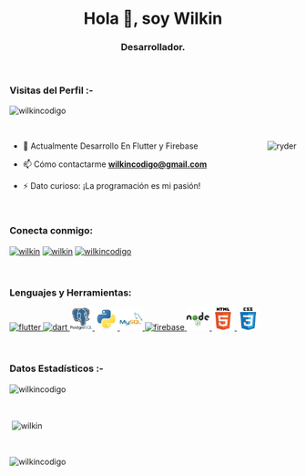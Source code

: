 
<h1 align="center">Hola 👋, soy Wilkin </h1>
<h3 align="center">Desarrollador.</h3>

<br>

<p align="right"> <h3>Visitas del Perfil :-</h3> <img src="https://komarev.com/ghpvc/?username=wilkincodigo&label=Profile%20views&color=0e75b6&style=flat"
    alt="wilkincodigo" />
 </p>

<br>

<p><img align="right" src="https://github.com/Adam-pw/Adam-pw/blob/main/animation_500_kxa883sd.gif" alt="ryder" /></p>


- 🌱 Actualmente Desarrollo En Flutter y Firebase

- 📫 Cómo contactarme **wilkincodigo@gmail.com**

- ⚡ Dato curioso: ¡La programación es mi pasión!

<br>

<h3 align="left">Conecta conmigo:</h3>
<p align="left">
  <a href="https://www.linkedin.com/in/wilkincodigo/" target="blank"><img align="center"
      src="https://raw.githubusercontent.com/rahuldkjain/github-profile-readme-generator/master/src/images/icons/Social/linked-in-alt.svg"
      alt="wilkin" height="30" width="40" /></a>
  <a href="https://fb.com/wilkincodigo" target="blank"><img align="center"
      src="https://raw.githubusercontent.com/rahuldkjain/github-profile-readme-generator/master/src/images/icons/Social/facebook.svg"
      alt="wilkin" height="30" width="40" /></a>
  <a href="https://instagram.com/wilkincodigo" target="blank"><img align="center"
      src="https://raw.githubusercontent.com/rahuldkjain/github-profile-readme-generator/master/src/images/icons/Social/instagram.svg"
      alt="wilkincodigo" height="30" width="40" /></a>
</p>

<br>

<h3 align="left">Lenguajes y Herramientas:</h3>
<p align="left"> 
 <a href="https://flutter.dev" target="_blank" rel="noreferrer"> <img src="https://www.vectorlogo.zone/logos/flutterio/flutterio-icon.svg" alt="flutter" width="40" height="40"/> </a>
 <a href="https://dart.dev/" target="_blank" rel="noreferrer"> <img src="https://www.vectorlogo.zone/logos/dartlang/dartlang-icon.svg" alt="dart" width="40" height="40"/> </a>
 <a href="https://www.postgresql.org" target="_blank" rel="noreferrer"> <img src="https://raw.githubusercontent.com/devicons/devicon/master/icons/postgresql/postgresql-original-wordmark.svg" alt="postgresql" width="40" height="40"/> </a>
 <a href="https://www.python.org" target="_blank" rel="noreferrer"> <img src="https://raw.githubusercontent.com/devicons/devicon/master/icons/python/python-original.svg" alt="python" width="40" height="40"/> </a>
 <a href="https://www.mysql.com/" target="_blank" rel="noreferrer"> <img src="https://raw.githubusercontent.com/devicons/devicon/master/icons/mysql/mysql-original-wordmark.svg" alt="mysql" width="40" height="40"/> </a>
 <a href="https://firebase.google.com/" target="_blank" rel="noreferrer"> <img src="https://www.vectorlogo.zone/logos/firebase/firebase-icon.svg" alt="firebase" width="40" height="40"/> </a>
 <a href="https://nodejs.org" target="_blank" rel="noreferrer"> <img src="https://raw.githubusercontent.com/devicons/devicon/master/icons/nodejs/nodejs-original-wordmark.svg" alt="nodejs" width="40" height="40"/> </a>
 <a href="https://www.w3.org/html/" target="_blank" rel="noreferrer"> <img src="https://raw.githubusercontent.com/devicons/devicon/master/icons/html5/html5-original-wordmark.svg" alt="html5" width="40" height="40"/> </a> 
 <a href="https://www.w3schools.com/css/" target="_blank" rel="noreferrer"> <img src="https://raw.githubusercontent.com/devicons/devicon/master/icons/css3/css3-original-wordmark.svg" alt="css3" width="40" height="40"/> </a> 
 </p>

<br>

<h3>Datos Estadísticos :-</h3>
<p><img align="center"
    src="https://github-readme-stats.vercel.app/api/top-langs?username=wilkincodigo&show_icons=true&locale=en&bg_color=0d1117&text_color=ffffff&layout=compact"
    alt="wilkincodigo"/></p>

<br>

<p>&nbsp;<img align="center" src="https://github-readme-stats.vercel.app/api?username=wilkincodigo&show_icons=true&locale=en&bg_color=0d1117&text_color=ffffff&repo=ryder"
    alt="wilkin" /></p>

<br>

<p><img align="center" src="https://github-readme-streak-stats.herokuapp.com/?user=wilkincodigo&theme=dark&background=0d1117&date_format=M%20j%5B%2C%20Y%5D" alt="wilkincodigo" /></p>
      
<p align="left"> <a href="https://twitter.com/" target="blank"><img
      src="https://img.shields.io/twitter/follow/?logo=twitter&style=for-the-badge" alt="" /></a> </p>
